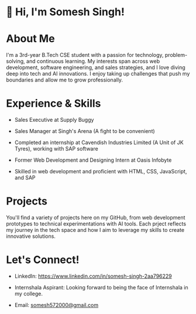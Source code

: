 #  👋 Hi, I'm Somesh Singh!

# About Me

I'm a 3rd-year B.Tech CSE student with a passion for technology, problem-solving, and continuous learning. My interests span across web development, software engineering, and sales strategies, and I love diving deep into tech and AI innovations. I enjoy taking up challenges that push my boundaries and allow me to grow professionally.

# Experience & Skills

- Sales Executive at Supply Buggy

- Sales Manager at Singh's Arena (A fight to be convenient)

- Completed an internship at Cavendish Industries Limited (A Unit of JK Tyres), working with SAP software

- Former Web Development and Designing Intern at Oasis Infobyte

- Skilled in web development and proficient with HTML, CSS, JavaScript, and SAP


# Projects

You'll find a variety of projects here on my GitHub, from web development prototypes to technical experimentations with AI tools. Each prject reflects my journey in the tech space and how I aim to leverage my skills to create innovative solutions.

# Let's Connect!

- LinkedIn: https://www.linkedin.com/in/somesh-singh-2aa796229
- Internshala Aspirant: Looking forward to being the face of Internshala in my college.

- Email: somesh572000@gmail.com
